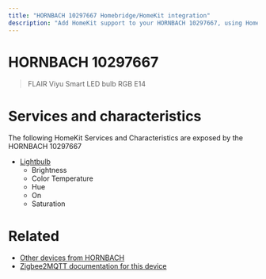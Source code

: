```yaml
---
title: "HORNBACH 10297667 Homebridge/HomeKit integration"
description: "Add HomeKit support to your HORNBACH 10297667, using Homebridge, Zigbee2MQTT and homebridge-z2m."
---
```

<!---
This file has been GENERATED using src/docgen/docgen.ts
DO NOT EDIT THIS FILE MANUALLY!
-->
# HORNBACH 10297667
> FLAIR Viyu Smart LED bulb RGB E14


# Services and characteristics
The following HomeKit Services and Characteristics are exposed by
the HORNBACH 10297667

* [Lightbulb](../../light.md)
  * Brightness
  * Color Temperature
  * Hue
  * On
  * Saturation


# Related
* [Other devices from HORNBACH](../index.md#hornbach)
* [Zigbee2MQTT documentation for this device](https://www.zigbee2mqtt.io/devices/10297667.html)